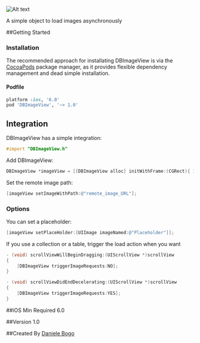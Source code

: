 ![Alt text](http://bogodaniele.com/apps/development/dbimageview/github/dbimageview_splash_2.png)

A simple object to load images asynchronously

##Getting Started

### Installation

The recommended approach for installating DBImageView is via the [CocoaPods](http://cocoapods.org/) package manager, as it provides flexible dependency management and dead simple installation.

#### Podfile
```ruby
platform :ios, '6.0'
pod 'DBImageView', '~> 1.0'
```
## Integration
DBImageView has a simple integration:
```objective-c
#import "DBImageView.h"
```
Add DBImageView:
```objective-c
DBImageView *imageView = [[DBImageView alloc] initWithFrame:(CGRect){ 10, 10, 60, 60 }];
```

Set the remote image path:
```objective-c
[imageView setImageWithPath:@"remote_image_URL"];
```

### Options
You can set a placeholder:
```objective-c
[imageView setPlaceHolder:[UIImage imageNamed:@"Placeholder"]];
```
If you use a collection or a table, trigger the load action when you want
```objective-c
- (void) scrollViewWillBeginDragging:(UIScrollView *)scrollView
{
	[DBImageView triggerImageRequests:NO];
}

- (void) scrollViewDidEndDecelerating:(UIScrollView *)scrollView
{
	[DBImageView triggerImageRequests:YES];
}
```
##iOS Min Required
6.0

##Version
1.0

##Created By
[Daniele Bogo](https://github.com/danielebogo)
